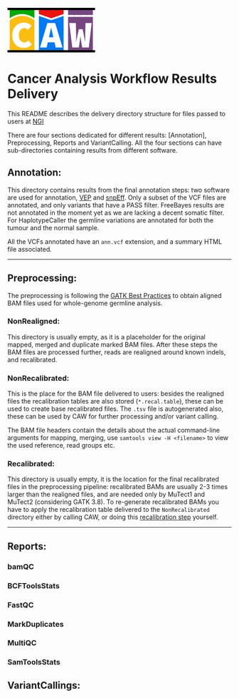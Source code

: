 ![](doc/images/CAW_logo.png)
# Cancer Analysis Workflow Results Delivery 
This README describes the delivery directory structure for files passed to users at [NGI][ngi-link]

There are four sections dedicated for different results: [Annotation], Preprocessing, Reports and 
VariantCalling. All the four sections can have sub-directories containing results from different software.

## Annotation: 

This directory contains results from the final annotation steps: two software are used for annotation, [VEP][vep-link] and [snpEff][snpeff-link]. 
Only a subset of the VCF files are annotated, and only variants that have a PASS filter. FreeBayes results are not annotated in the moment yet as
we are lacking a decent somatic filter. For HaplotypeCaller the germline variations are annotated for both the tumour and the normal sample.

All the VCFs annotated have an `ann.vcf` extension,  and a summary HTML file associated. 

---
## Preprocessing:

The preprocessing is following the [GATK Best Practices][GATK-BP] to obtain aligned BAM files used for whole-genome germline analysis. 

### NonRealigned:

This directory is usually empty, as it is a placeholder for the original mapped, merged and duplicate marked BAM files. After these steps the BAM files are 
processed further, reads are realigned around known indels, and recalibrated.

### NonRecalibrated:

This is the place for the BAM file delivered to users: besides the realigned files the recalibration tables are also stored (`*.recal.table`), these can be
used to create base recalibrated files. The `.tsv` file is autogenerated also, these can be used by CAW for further processing and/or variant calling. 

The BAM file headers contain the details about the actual command-line arguments for mapping, merging, use `samtools view -H <filename>` to view the used 
reference, read groups etc.

### Recalibrated:

This directory is usually empty, it is the location for the final recalibrated files in the preprocessing pipeline: recalibrated BAMs are usually 2-3 times 
larger than the realigned files, and are needed only by MuTect1 and MuTect2 (considering GATK 3.8). To re-generate recalibrated BAMs you have to apply the 
recalibration table delivered to the `NonRecalibrated` directory either by calling CAW, or doing this [recalibration step][BQSR-link] yourself.

---
## Reports:
### bamQC  
### BCFToolsStats  
### FastQC  
### MarkDuplicates  
### MultiQC  
### SamToolsStats


## VariantCallings:

[BQSR-link]: https://gatkforums.broadinstitute.org/gatk/discussion/44/base-quality-score-recalibration-bqsr
[GATK-BP]: https://software.broadinstitute.org/gatk/best-practices/bp_3step.php?case=GermShortWGS
[ngi-link]: https://ngisweden.scilifelab.se/
[snpeff-link]: http://snpeff.sourceforge.net/
[vep-link]: http://www.ensembl.org/Tools/VEP
[logo]: ttps://img.shields.io/github/release/SciLifeLab/CAW.svg

